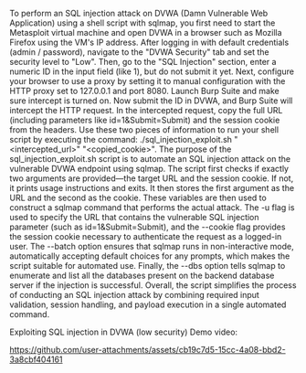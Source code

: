 To perform an SQL injection attack on DVWA (Damn Vulnerable Web Application) using a shell script with sqlmap, you first need to start the Metasploit virtual machine and open DVWA in a browser such as Mozilla Firefox using the VM's IP address.  After logging in with default credentials (admin / password), navigate to the "DVWA Security" tab and set the security level to "Low".  Then, go to the "SQL Injection" section, enter a numeric ID in the input field (like 1), but do not submit it yet.   Next, configure your browser to use a proxy by setting it to manual configuration with the HTTP proxy set to 127.0.0.1 and port 8080.  Launch Burp Suite and make sure intercept is turned on. Now submit the ID in DVWA, and Burp Suite will intercept the HTTP request.  In the intercepted request, copy the full URL (including parameters like id=1&Submit=Submit) and the session cookie from the headers.  Use these two pieces of information to run your shell script by executing the command: ./sql_injection_exploit.sh "<intercepted_url>" "<copied_cookie>".  The purpose of the sql_injection_exploit.sh script is to automate an SQL injection attack on the vulnerable DVWA endpoint using sqlmap.  The script first checks if exactly two arguments are provided—the target URL and the session cookie. If not, it prints usage instructions and exits.  It then stores the first argument as the URL and the second as the cookie.  These variables are then used to construct a sqlmap command that performs the actual attack.  The -u flag is used to specify the URL that contains the vulnerable SQL injection parameter (such as id=1&Submit=Submit), and the --cookie flag provides the session cookie necessary to authenticate the request as a logged-in user.  The --batch option ensures that sqlmap runs in non-interactive mode, automatically accepting default choices for any prompts, which makes the script suitable for automated use.  Finally, the --dbs option tells sqlmap to enumerate and list all the databases present on the backend database server if the injection is successful.  Overall, the script simplifies the process of conducting an SQL injection attack by combining required input validation, session handling, and payload execution in a single automated command.

Exploiting SQL injection in DVWA (low security) Demo video:

https://github.com/user-attachments/assets/cb19c7d5-15cc-4a08-bbd2-3a8cbf404161
